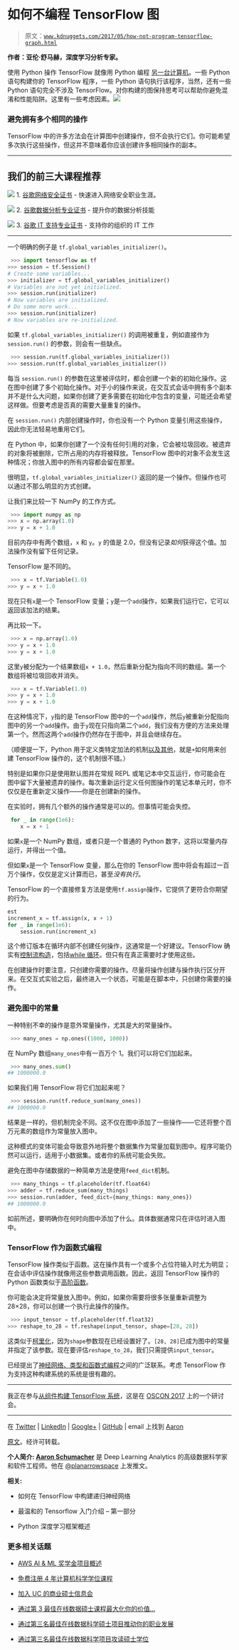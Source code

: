 # 如何不编程 TensorFlow 图

> 原文：[`www.kdnuggets.com/2017/05/how-not-program-tensorflow-graph.html`](https://www.kdnuggets.com/2017/05/how-not-program-tensorflow-graph.html)

**作者：亚伦·舒马赫，深度学习分析专家。**

使用 Python 操作 TensorFlow 就像用 Python 编程 [另一台计算机](http://planspace.org/20170328-tensorflow_as_a_distributed_virtual_machine/)。一些 Python 语句构建你的 TensorFlow 程序，一些 Python 语句执行该程序，当然，还有一些 Python 语句完全不涉及 TensorFlow。对你构建的图保持思考可以帮助你避免混淆和性能陷阱。这里有一些考虑因素。![](img/e09c1745abd025c932b954fd964eedfb.png)

### 避免拥有多个相同的操作

TensorFlow 中的许多方法会在计算图中创建操作，但不会执行它们。你可能希望多次执行这些操作，但这并不意味着你应该创建许多相同操作的副本。

* * *

## 我们的前三大课程推荐

![](img/0244c01ba9267c002ef39d4907e0b8fb.png) 1\. [谷歌网络安全证书](https://www.kdnuggets.com/google-cybersecurity) - 快速进入网络安全职业生涯。

![](img/e225c49c3c91745821c8c0368bf04711.png) 2\. [谷歌数据分析专业证书](https://www.kdnuggets.com/google-data-analytics) - 提升你的数据分析技能

![](img/0244c01ba9267c002ef39d4907e0b8fb.png) 3\. [谷歌 IT 支持专业证书](https://www.kdnuggets.com/google-itsupport) - 支持你的组织的 IT 工作

* * *

一个明确的例子是 `tf.global_variables_initializer()`。

```py
 >>> import tensorflow as tf
>>> session = tf.Session()
# Create some variables...
>>> initializer = tf.global_variables_initializer()
# Variables are not yet initialized.
>>> session.run(initializer)
# Now variables are initialized.
# Do some more work...
>>> session.run(initializer)
# Now variables are re-initialized.
```

如果 `tf.global_variables_initializer()` 的调用被重复，例如直接作为 `session.run()` 的参数，则会有一些缺点。

```py
 >>> session.run(tf.global_variables_initializer())
>>> session.run(tf.global_variables_initializer())
```

每当 `session.run()` 的参数在这里被评估时，都会创建一个新的初始化操作。这在图中创建了多个初始化操作。对于小的操作来说，在交互式会话中拥有多个副本并不是什么大问题，如果你创建了更多需要在初始化中包含的变量，可能还会希望这样做。但要考虑是否真的需要大量重复的操作。

在 `session.run()` 内部创建操作时，你也没有一个 Python 变量引用这些操作，因此你无法轻易地重用它们。

在 Python 中，如果你创建了一个没有任何引用的对象，它会被垃圾回收。被遗弃的对象将被删除，它所占用的内存将被释放。TensorFlow 图中的对象不会发生这种情况；你放入图中的所有内容都会留在那里。

很明显，`tf.global_variables_initializer()` 返回的是一个操作。但操作也可以通过不那么明显的方式创建。

让我们来比较一下 NumPy 的工作方式。

```py
 >>> import numpy as np
>>> x = np.array(1.0)
>>> y = x + 1.0
```

目前内存中有两个数组，`x` 和 `y`。`y` 的值是 2.0，但没有记录*如何*获得这个值。加法操作没有留下任何记录。

TensorFlow 是不同的。

```py
 >>> x = tf.Variable(1.0)
>>> y = x + 1.0
```

现在只有`x`是一个 TensorFlow 变量；`y`是一个`add`操作，如果我们运行它，它可以返回该加法的结果。

再比较一下。

```py
 >>> x = np.array(1.0)
>>> y = x + 1.0
>>> y = x + 1.0
```

这里`y`被分配为一个结果数组`x + 1.0`，然后重新分配为指向不同的数组。第一个数组将被垃圾回收并消失。

```py
 >>> x = tf.Variable(1.0)
>>> y = x + 1.0
>>> y = x + 1.0
```

在这种情况下，`y`指的是 TensorFlow 图中的一个`add`操作，然后`y`被重新分配指向图中的另一个`add`操作。由于`y`现在只指向第二个`add`，我们没有方便的方法来处理第一个。然而这两个`add`操作仍然存在于图中，并且会继续存在。

（顺便提一下，Python 用于定义类特定加法的机制[以及其他](http://www.python-course.eu/python3_magic_methods.php)，就是`+`如何用来创建 TensorFlow 操作的，这个机制很不错。）

特别是如果你只是使用默认图并在常规 REPL 或笔记本中交互运行，你可能会在图中留下大量被遗弃的操作。每次重新运行定义任何图操作的笔记本单元时，你不仅仅是在重新定义操作——你是在创建新的操作。

在实验时，拥有几个额外的操作通常是可以的。但事情可能会失控。

```py
 for _ in range(1e6):
    x = x + 1
```

如果`x`是一个 NumPy 数组，或者只是一个普通的 Python 数字，这将以常量内存运行，并得出一个值。

但如果`x`是一个 TensorFlow 变量，那么在你的 TensorFlow 图中将会有超过一百万个操作，仅仅是定义计算而已，甚至*没有执行*。

TensorFlow 的一个直接修复方法是使用`tf.assign`操作，它提供了更符合你期望的行为。

```py
est
increment_x = tf.assign(x, x + 1)
for _ in range(1e6):
    session.run(increment_x)
```

这个修订版本在循环内部不创建任何操作，这通常是一个好建议。TensorFlow 确实有[控制流构造](https://www.tensorflow.org/api_guides/python/control_flow_ops)，包括[while 循环](https://www.tensorflow.org/api_docs/python/tf/while_loop)。但只有在真正需要时才使用这些。

在创建操作时要注意，只创建你需要的操作。尽量将操作创建与操作执行区分开来。在交互式实验之后，最终进入一个状态，可能是在脚本中，只创建你需要的操作。

### 避免图中的常量

一种特别不幸的操作是意外常量操作，尤其是大的常量操作。

```py
 >>> many_ones = np.ones((1000, 1000))
```

在 NumPy 数组`many_ones`中有一百万个 1。我们可以将它们加起来。

```py
 >>> many_ones.sum()
## 1000000.0
```

如果我们用 TensorFlow 将它们加起来呢？

```py
 >>> session.run(tf.reduce_sum(many_ones))
## 1000000.0
```

结果是一样的，但机制完全不同。这不仅在图中添加了一些操作——它还将整个百万元素的数组作为常量放入图中。

这种模式的变体可能会导致意外地将整个数据集作为常量加载到图中。程序可能仍然可以运行，适用于小数据集。或者你的系统可能会失败。

避免在图中存储数据的一种简单方法是使用`feed_dict`机制。

```py
 >>> many_things = tf.placeholder(tf.float64)
>>> adder = tf.reduce_sum(many_things)
>>> session.run(adder, feed_dict={many_things: many_ones})
## 1000000.0
```

如前所述，要明确你在何时向图中添加了什么。具体数据通常只在评估时进入图中。

### TensorFlow 作为函数式编程

TensorFlow 操作类似于函数。这在操作具有一个或多个占位符输入时尤为明显；在会话中评估操作就像用这些参数调用函数。因此，返回 TensorFlow 操作的 Python 函数类似于[高阶函数](https://en.wikipedia.org/wiki/Higher-order_function)。

你可能会决定将常量放入图中。例如，如果你需要将很多张量重新调整为 28×28，你可以创建一个执行此操作的操作。

```py
 >>> input_tensor = tf.placeholder(tf.float32)
>>> reshape_to_28 = tf.reshape(input_tensor, shape=[28, 28])
```

这类似于[柯里化](https://en.wikipedia.org/wiki/Currying)，因为`shape`参数现在已经设置好了。`[28, 28]`已成为图中的常量并指定了该参数。现在要评估`reshape_to_28`，我们只需提供`input_tensor`。

已经提出了[神经网络、类型和函数式编程](http://colah.github.io/posts/2015-09-NN-Types-FP/)之间的广泛联系。考虑 TensorFlow 作为支持这种构建系统的系统是很有趣的。

* * *

我正在参与[从组件构建 TensorFlow 系统](http://conferences.oreilly.com/oscon/oscon-tx/public/schedule/detail/57823)，这是在 [OSCON 2017](https://conferences.oreilly.com/oscon/oscon-tx) 上的一个研讨会。

* * *

在 [Twitter](https://twitter.com/planarrowspace) | [LinkedIn](https://www.linkedin.com/in/ajschumacher) | [Google+](https://plus.google.com/112658546306232777448/) | [GitHub](https://github.com/ajschumacher) | email 上找到 [Aaron](http://planspace.org/aaron/)

[原文](http://planspace.org/20170404-how_not_to_program_the_tensorflow_graph/)。经许可转载。

**个人简介: [Aaron Schumacher](https://www.linkedin.com/in/ajschumacher/)** 是 Deep Learning Analytics 的高级数据科学家和软件工程师。他在 [@planarrowspace](https://twitter.com/planarrowspace) 上发推文。

**相关:**

+   如何在 TensorFlow 中构建递归神经网络

+   最温和的 Tensorflow 入门介绍 – 第一部分

+   Python 深度学习框架概述

### 更多相关话题

+   [AWS AI & ML 奖学金项目概述](https://www.kdnuggets.com/2022/09/aws-ai-ml-scholarship-program-overview.html)

+   [免费注册 4 年计算机科学学位课程](https://www.kdnuggets.com/enroll-in-a-4-year-computer-science-degree-program-for-free)

+   [加入 UC 的商业硕士信息会](https://www.kdnuggets.com/2022/10/ucincinnati-join-ucs-information-session-masters-business-analytics-program.html)

+   [通过第 3 最佳在线数据硕士课程最大化你的价值…](https://www.kdnuggets.com/2023/05/bay-path-maximize-value-online-masters-data-science.html)

+   [通过第三名最佳在线数据科学硕士项目推动你的职业发展](https://www.kdnuggets.com/2023/07/bay-path-advance-career-3rd-best-online-masters-data-science-program.html)

+   [通过第三名最佳在线数据科学项目攻读硕士学位](https://www.kdnuggets.com/2023/09/bay-path-pursue-masters-data-science-3rd-best-online-program)
